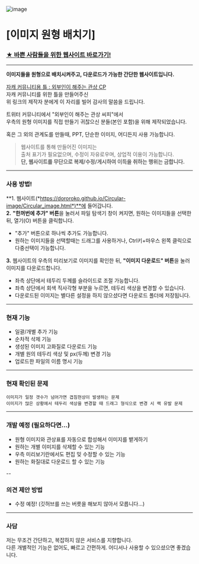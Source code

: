 ![image](https://github.com/user-attachments/assets/3ac2f206-2f4d-4543-a82b-c1dd49c7b81d)


# [이미지 원형 배치기]

### **[★ 바쁜 사람들을 위한 웹사이트 바로가기!](https://dororoko.github.io/Circular-image/Circular_image.html)**  

  
---

  
**이미지들을 원형으로 배치시켜주고, 다운로드가 가능한 간단한 웹사이트입니다.**

[자캐 커뮤니티용 틀 : 외부인이 해주는 관상 CP](https://x.com/_dazzl1ng/status/1758520524601438382)  
자캐 커뮤니티를 위한 틀을 만들어주신  
위 링크의 제작자 분에게 이 자리를 빌어 감사의 말씀을 드립니다.  

트위터 커뮤니티에서 "외부인이 해주는 관상 씨피"에서  
우측의 원형 이미지를 직접 만들기 귀찮으신 분들(본인 포함)을 위해 제작되었습니다.  

혹은 그 외의 관계도를 만들때, PPT, 단순한 이미지, 어디든지 사용 가능합니다.

> 웹사이트를 통해 만들어진 이미지는  
> 출처 표기가 필요없으며, 수정이 자유로우며, 상업적 이용이 가능합니다.  
> **단, 웹사이트를 무단으로 복제/수정/게시하여 이득을 취하는 행위는 금합니다.**  


---


### 사용 방법!
**1. 웹사이트(*https://dororoko.github.io/Circular-image/Circular_image.html*)**에 들어갑니다.  
**2.** **"한꺼번에 추가" 버튼**을 눌러서 파일 탐색기 창이 켜지면, 원하는 이미지들을 선택한 뒤, 열기(O) 버튼을 클릭합니다.  
- "추가" 버튼으로 하나씩 추가도 가능합니다.  
- 원하는 이미지들을 선택할때는 드래그를 사용하거나, Ctrl키+마우스 왼쪽 클릭으로 다중선택이 가능합니다.  

**3.** 웹사이트의 우측의 미리보기로 이미지를 확인한 뒤, **"이미지 다운로드" 버튼**을 눌러 이미지를 다운로드합니다.  
- 좌측 상단에서 테두리 두께를 슬라이드로 조절 가능합니다.  
- 좌측 상단에서 회색 직사각형 부분을 누르면, 테두리 색상을 변경할 수 있습니다.  
- 다운로드된 이미지는 별다른 설정을 하지 않으셨다면 다운로드 폴더에 저장됩니다.  


---


### 현재 기능

 - 일괄/개별 추가 기능
 - 순차적 삭제 기능
 - 생성된 이미지 고화질로 다운로드 기능
 - 개별 원의 테두리 색상 및 px(두께) 변경 기능
 - 업로드한 파일의 이름 명시 기능


---


### 현재 확인된 문제

    이미지가 일정 갯수가 넘어가면 겹침현상이 발생하는 문제
    이미지가 많은 상황에서 테두리 색상을 변경할 때 드래그 형식으로 변경 시 랙 유발 문제


---


### 개발 예정 (필요하다면...)
- 원형 이미지와 관상표를 자동으로 합성해서 이미지를 뱉게하기
- 원하는 개별 이미지를 삭제할 수 있는 기능
- 우측 미리보기란에서도 편집 밎 수정할 수 있는 기능
- 원하는 화질대로 다운로드 할 수 있는 기능


--


### 의견 제안 방법
- 수정 예정! (깃허브를 쓰는 버릇을 해보지 않아서 모릅니다...)

---

### 사담

저는 무조건 간단하고, 복잡하지 않은 서비스를 지향합니다.  
다른 개별적인 기능은 없어도, 빠르고 간편하게. 어디서나 사용할 수 있으셨으면 좋겠습니다.  







